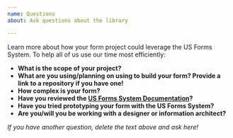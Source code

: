 ```yaml
---
name: Questions
about: Ask questions about the library

---
```


Learn more about how your form project could leverage the US Forms System. To help all of us use our time most efficiently:

- **What is the scope of your project?**
- **What are you using/planning on using to build your form? Provide a link to a repository if you have one!**
- **How complex is your form?**
- **Have you reviewed the [US Forms System Documentation](https://github.com/usds/us-forms-system/blob/master/docs/README.md)?**
- **Have you tried prototyping your form with the US Forms System?**
- **Are you/will you be working with a designer or information architect?**

*If you have another question, delete the text above and ask here!*
